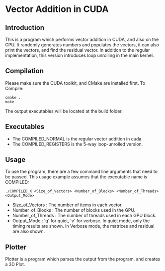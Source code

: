 # Vector Addition in CUDA

## Introduction
This is a program which performs vector addition in CUDA, and also on the CPU.
It randomly generates numbers and populates the vectors, it can also print the
vectors, and find the residual vector. In addition to the regular implementation,
this version introduces loop unrolling in the main kernel.

## Compilation
Please make sure the CUDA toolkit, and CMake are installed first. To Compile:

    cmake .
    make

The output executables will be located at the build folder.

## Executables
* The COMPILED_NORMAL is the regular vector addition in cuda.
* The COMPILED_REGISTERS is the 5-way loop-unrolled version.

## Usage
To use the program, there are a few command line arguments that need to be passed.
This usage example assumes that the executable name is COMPILED:

    ./COMPILED_X <Size_of_Vectors> <Number_of_Blocks> <Number_of_Threads> <Output_Mode>

* Size_of_Vectors   :  The number of items in each vector.
* Number_of_Blocks  :  The number of blocks used in the GPU.
* Number_of_Threads :  The number of threads used in each GPU block.
* Output_Mode       :  'q' for quiet, 'v' for verbose.
                       In quiet mode, only the timing results are shown.
                       In Verbose mode, the matrices and residual are also shown.

## Plotter
Plotter is a program which parses the output from the program, and creates a 3D
Plot. 
